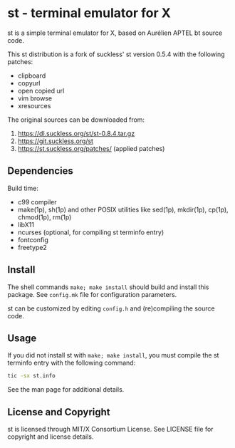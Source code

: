 st - terminal emulator for X
============================
st is a simple terminal emulator for X, based on Aurélien APTEL
<aurelien dot aptel at gmail dot com> bt source code.

This st distribution is a fork of suckless' st version 0.5.4 with the
following patches:
  * clipboard
  * copyurl
  * open copied url
  * vim browse
  * xresources

The original sources can be downloaded from:

  1. https://dl.suckless.org/st/st-0.8.4.tar.gz
  2. https://git.suckless.org/st
  3. https://st.suckless.org/patches/ (applied patches)

Dependencies
------------
Build time:
- c99 compiler
- make(1p), sh(1p) and other POSIX utilities like sed(1p), mkdir(1p),
  cp(1p), chmod(1p), rm(1p)
- libX11
- ncurses (optional, for compiling st terminfo entry)
- fontconfig
- freetype2


Install
-------
The shell commands `make; make install` should build and install this
package.  See `config.mk` file for configuration parameters.

st can be customized by editing `config.h` and (re)compiling the
source code.


Usage
-----
If you did not install st with `make; make install`, you must compile
the st terminfo entry with the following command:
```sh
tic -sx st.info
```

See the man page for additional details.


License and Copyright
---------------------
st is licensed through MIT/X Consortium License.
See LICENSE file for copyright and license details.


<!-- vim:ft=markdown:sw=2:ts=2:sts=2:et:cc=72:tw=70
End of file. -->
